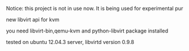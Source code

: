 Notice: this project is not in use now. It is being used for experimental pur

new libvirt api for kvm

you need libvirt-bin,qemu-kvm and python-libvirt package installed

tested on ubuntu 12.04.3 server, libvirtd version 0.9.8

